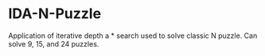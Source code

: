 # IDA-N-Puzzle
Application of iterative depth a * search used to solve classic N puzzle. Can solve 9, 15, and 24 puzzles.
